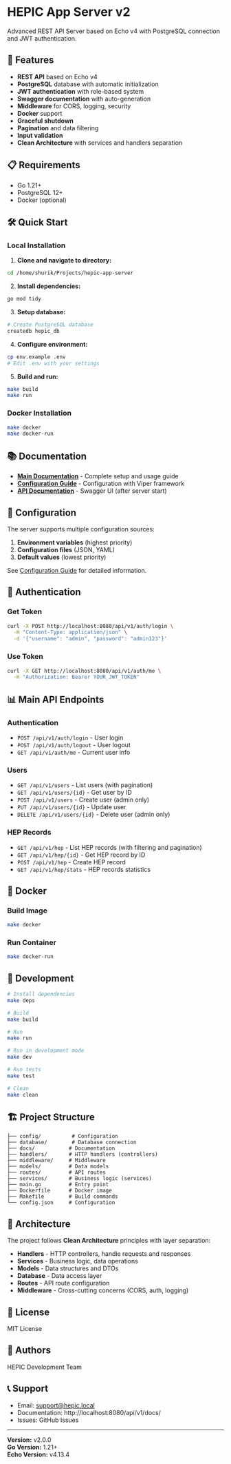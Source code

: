 # HEPIC App Server v2

Advanced REST API Server based on Echo v4 with PostgreSQL connection and JWT authentication.

## 🚀 Features

- **REST API** based on Echo v4
- **PostgreSQL** database with automatic initialization
- **JWT authentication** with role-based system
- **Swagger documentation** with auto-generation
- **Middleware** for CORS, logging, security
- **Docker** support
- **Graceful shutdown**
- **Pagination** and data filtering
- **Input validation**
- **Clean Architecture** with services and handlers separation

## 📋 Requirements

- Go 1.21+
- PostgreSQL 12+
- Docker (optional)

## 🛠 Quick Start

### Local Installation

1. **Clone and navigate to directory:**
```bash
cd /home/shurik/Projects/hepic-app-server
```

2. **Install dependencies:**
```bash
go mod tidy
```

3. **Setup database:**
```bash
# Create PostgreSQL database
createdb hepic_db
```

4. **Configure environment:**
```bash
cp env.example .env
# Edit .env with your settings
```

5. **Build and run:**
```bash
make build
make run
```

### Docker Installation

```bash
make docker
make docker-run
```

## 📚 Documentation

- **[Main Documentation](docs/README.md)** - Complete setup and usage guide
- **[Configuration Guide](docs/CONFIG_README.md)** - Configuration with Viper framework
- **[API Documentation](http://localhost:8080/api/v1/docs/)** - Swagger UI (after server start)

## 🔧 Configuration

The server supports multiple configuration sources:

1. **Environment variables** (highest priority)
2. **Configuration files** (JSON, YAML)
3. **Default values** (lowest priority)

See [Configuration Guide](docs/CONFIG_README.md) for detailed information.

## 🔐 Authentication

### Get Token

```bash
curl -X POST http://localhost:8080/api/v1/auth/login \
  -H "Content-Type: application/json" \
  -d '{"username": "admin", "password": "admin123"}'
```

### Use Token

```bash
curl -X GET http://localhost:8080/api/v1/auth/me \
  -H "Authorization: Bearer YOUR_JWT_TOKEN"
```

## 📊 Main API Endpoints

### Authentication
- `POST /api/v1/auth/login` - User login
- `POST /api/v1/auth/logout` - User logout
- `GET /api/v1/auth/me` - Current user info

### Users
- `GET /api/v1/users` - List users (with pagination)
- `GET /api/v1/users/{id}` - Get user by ID
- `POST /api/v1/users` - Create user (admin only)
- `PUT /api/v1/users/{id}` - Update user
- `DELETE /api/v1/users/{id}` - Delete user (admin only)

### HEP Records
- `GET /api/v1/hep` - List HEP records (with filtering and pagination)
- `GET /api/v1/hep/{id}` - Get HEP record by ID
- `POST /api/v1/hep` - Create HEP record
- `GET /api/v1/hep/stats` - HEP records statistics

## 🐳 Docker

### Build Image
```bash
make docker
```

### Run Container
```bash
make docker-run
```

## 🧪 Development

```bash
# Install dependencies
make deps

# Build
make build

# Run
make run

# Run in development mode
make dev

# Run tests
make test

# Clean
make clean
```

## 🏗 Project Structure

```
├── config/          # Configuration
├── database/        # Database connection
├── docs/           # Documentation
├── handlers/       # HTTP handlers (controllers)
├── middleware/     # Middleware
├── models/         # Data models
├── routes/         # API routes
├── services/       # Business logic (services)
├── main.go         # Entry point
├── Dockerfile      # Docker image
├── Makefile        # Build commands
└── config.json     # Configuration
```

## 🎯 Architecture

The project follows **Clean Architecture** principles with layer separation:

- **Handlers** - HTTP controllers, handle requests and responses
- **Services** - Business logic, data operations
- **Models** - Data structures and DTOs
- **Database** - Data access layer
- **Routes** - API route configuration
- **Middleware** - Cross-cutting concerns (CORS, auth, logging)

## 📄 License

MIT License

## 👥 Authors

HEPIC Development Team

## 📞 Support

- Email: support@hepic.local
- Documentation: http://localhost:8080/api/v1/docs/
- Issues: GitHub Issues

---

**Version:** v2.0.0  
**Go Version:** 1.21+  
**Echo Version:** v4.13.4